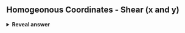 ## Homogeonous Coordinates - Shear (x and y)
<details>
<summary><b>Reveal answer</b></summary>
<img src="../../../../../media/paste-9768187e32a20fa2c89a872a9de8556f71ad5c55.jpg">
</details>

